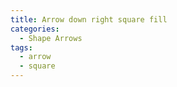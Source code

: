 ```yaml
---
title: Arrow down right square fill
categories:
  - Shape Arrows
tags:
  - arrow
  - square
---
```


